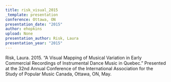 ```yaml
---
title: risk_visual_2015
_template: presentation
conference: Ottawa, ON
presentation_date: "2015"
author: ehopkins
upload: None
presentation_author: Risk, Laura
presentation_year: "2015"
---
```

Risk, Laura. 2015. “A Visual Mapping of Musical Variation in Early Commercial Recordings of Instrumental Dance Music in Quebec.” Presented at the 32nd Annual Conference of the International Association for the Study of Popular Music Canada, Ottawa, ON, May.